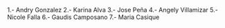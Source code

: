 1.- Andry Gonzalez
2.- Karina Alva
3.- Jose Peña
4.- Angely Villamizar
5.- Nicole Falla
6.- Gaudis Camposano
7.- Maria Casique
